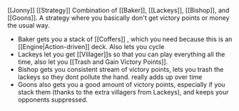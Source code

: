 [[Jonny]]
[[Strategy]]
Combination of [[Baker]], [[Lackeys]], [[Bishop]], and [[Goons]]. A strategy where you basically don't get victory points or money the usual way.

- Baker gets you a stack of [[Coffers]] , which you need because this is an [[Engine|Action-driven]] deck. Also lets you cycle
- Lackeys let you get [[Villager]]s so that you can play everything all the time, also let you [[Trash and Gain Victory Points]].
- Bishop gets you consistent stream of victory points, lets you trash the lackeys so they dont pollute the hand. really adds up over time
- Goons also gets you a good amount of victory points, especially if you stack them (thanks to the extra villagers from Lackeys), and keeps your opponents suppressed.